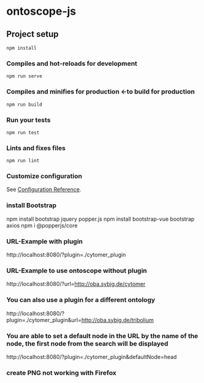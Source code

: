 # ontoscope-js

## Project setup
```
npm install
```

### Compiles and hot-reloads for development
```
npm run serve
```

### Compiles and minifies for production <-to build for production
```
npm run build
```

### Run your tests
```
npm run test
```

### Lints and fixes files
```
npm run lint
```

### Customize configuration
See [Configuration Reference](https://cli.vuejs.org/config/).

### install Bootstrap 
npm install bootstrap jquery popper.js
npm install bootstrap-vue bootstrap axios
npm i @popperjs/core

### URL-Example with plugin

http://localhost:8080/?plugin=./cytomer_plugin

### URL-Example to use ontoscope without plugin

http://localhost:8080/?url=http://oba.sybig.de/cytomer

### You can also use a plugin for a different ontology

http://localhost:8080/?plugin=./cytomer_plugin&url=http://oba.sybig.de/tribolium

### You are able to set a default node in the URL by the name of the node, the first node from the search will be displayed

http://localhost:8080/?plugin=./cytomer_plugin&defaultNode=head

### create PNG not working with Firefox